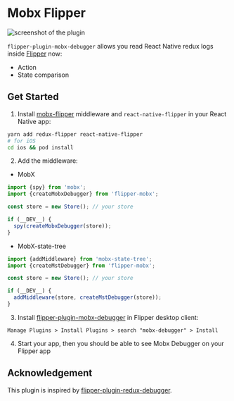 # Mobx Flipper

![screenshot of the plugin](http://i.imgur.com/EHdtxfE.png)

`flipper-plugin-mobx-debugger` allows you read React Native redux logs inside [Flipper](https://fbflipper.com/) now:

- Action
- State comparison

## Get Started

1. Install [mobx-flipper](https://github.com/khorark/mobx-flipper) middleware and `react-native-flipper` in your React Native app:

```bash
yarn add redux-flipper react-native-flipper
# for iOS
cd ios && pod install
```

2. Add the middleware:

- MobX

```javascript
import {spy} from 'mobx';
import {createMobxDebugger} from 'flipper-mobx';

const store = new Store(); // your store

if (__DEV__) {
  spy(createMobxDebugger(store));
}
```

- MobX-state-tree

```javascript
import {addMiddleware} from 'mobx-state-tree';
import {createMstDebugger} from 'flipper-mobx';

const store = new Store(); // your store

if (__DEV__) {
  addMiddleware(store, createMstDebugger(store));
}
```

3. Install [flipper-plugin-mobx-debugger](https://github.com/khorark/flipper-plugin-mobx-debugger) in Flipper desktop client:

```
Manage Plugins > Install Plugins > search "mobx-debugger" > Install
```

4. Start your app, then you should be able to see Mobx Debugger on your Flipper app

## Acknowledgement

This plugin is inspired by [flipper-plugin-redux-debugger](https://github.com/jk-gan/flipper-plugin-redux-debugger).
